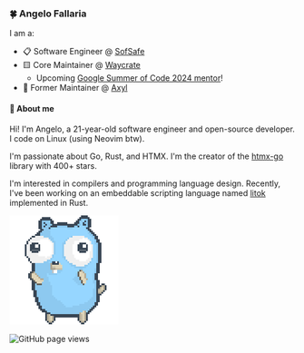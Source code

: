 ### 🍀 Angelo Fallaria

I am a:

* 📋 Software Engineer @ [SofSafe](https://sofsafe.cloud)
* 🟨 Core Maintainer @ [Waycrate](https://waycrate.github.io)
  * Upcoming [Google Summer of Code 2024 mentor](https://summerofcode.withgoogle.com/programs/2024/organizations/waycrate)!
* 💙 Former Maintainer @ [Axyl](https://axyl.org/)

#### 👋 About me

Hi! I'm Angelo, a 21-year-old software engineer and open-source developer. I code on Linux (using Neovim btw).

I'm passionate about Go, Rust, and HTMX. I'm the creator of the [htmx-go](https://github.com/angelofallars/htmx-go) library with 400+ stars.

I'm interested in compilers and programming language design. Recently, I've been working on an embeddable scripting language named [litok](https://git.sr.ht/~kolunmi/litok/tree/rust-version/item/README.md) implemented in Rust. 

![](./dancing-gopher.gif)

<img src="https://komarev.com/ghpvc/?username=angelofallars&color=45707a&style=flat-square" alt="GitHub page views">
